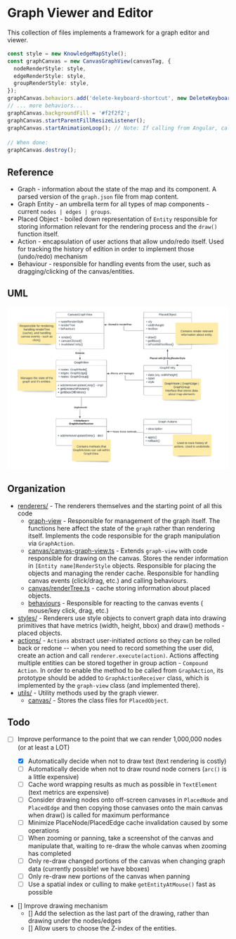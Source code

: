 # Graph Viewer and Editor

This collection of files implements a framework for a graph editor and viewer.

```typescript
const style = new KnowledgeMapStyle();
const graphCanvas = new CanvasGraphView(canvasTag, {
  nodeRenderStyle: style,
  edgeRenderStyle: style,
  groupRenderStyle: style,
});
graphCanvas.behaviors.add('delete-keyboard-shortcut', new DeleteKeyboardShortcut(graphCanvas), -100);
// ... more behaviors...
graphCanvas.backgroundFill = '#f2f2f2';
graphCanvas.startParentFillResizeListener();
graphCanvas.startAnimationLoop(); // Note: If calling from Angular, call outside Angular with ngZone

// When done:
graphCanvas.destroy();
```

## Reference

- Graph - information about the state of the map and its component. A parsed version of
  the `graph.json` file from map content.
- Graph Entity - an umbrella term for all types of map components -
  current `nodes | edges | groups`.
- Placed Object - boiled down representation of `Entity` responsible for storing information
  relevant for
  the rendering process and the `draw()` function itself.
- Action - encapsulation of user actions that allow undo/redo itself. Used for tracking the history
  of edition in order to implement
  those (undo/redo) mechanism
- Behaviour - responsible for handling events from the user, such as dragging/clicking of the
  canvas/entities.

## UML

![Graph viewer implementation schema](graph-viewer-uml.png)

## Organization

- [renderers/](renderers) - The renderers themselves and the starting point of all this code
  - [graph-view](renderers/graph-view.ts) - Responsible for management of the graph itself. The
    functions here affect the state of
    the `graph` rather than rendering itself. Implements the code responsible for the graph
    manipulation via `GraphAction`.
  - [canvas/canvas-graph-view.ts](renderers/canvas/canvas-graph-view.ts) - Extends `graph-view` with
    code responsible for drawing on the canvas. Stores the render information
    in `[Entity name]RenderStyle`
    objects. Responsible for placing the objects and managing the render cache.
    Responsible for handling canvas events (click/drag, etc.) and calling behaviours.
  - [canvas/renderTree.ts](renderers/canvas/render-tree.ts) - cache storing information about placed
    objects.
  - [behaviours](renderers/canvas/behaviors) - Responsible for reacting to the canvas events (
    mouse/key click, drag, etc.)
- [styles/](styles) - Renderers use style objects to convert graph data into drawing primitives that
  have metrics (width, height, bbox) and draw() methods - placed objects.
- [actions/](actions) - `Actions` abstract user-initiated _actions_ so they can be rolled back or
  redone --
  when you need to record something the user did, create an action and
  call `renderer.execute(action)`.
  Actions affecting multiple entities can be stored together in group action - `Compound Action`. In
  order to enable
  the method to be called from `GraphAction`, its prototype should be added to `GraphActionReceiver`
  class, which is implemented
  by the `graph-view` class (and implemented there).
- [utils/](utils) - Utility methods used by the graph viewer.
  - [canvas/](utils/canvas) - Stores the class files for `PlacedObject`.

## Todo

- [ ] Improve performance to the point that we can render 1,000,000 nodes (or at least a LOT)

  - [x] Automatically decide when not to draw text (text rendering is costly)
  - [ ] Automatically decide when not to draw round node corners (`arc()` is a little expensive)
  - [ ] Cache word wrapping results as much as possible in `TextElement` (text metrics are
        expensive)
  - [ ] Consider drawing nodes onto off-screen canvases in `PlacedNode` and `PlacedEdge` and then
        copying those canvases onto the main canvas when draw() is called for maximum performance
  - [ ] Minimize PlaceNode/PlacedEdge cache invalidation caused by some operations
  - [ ] When zooming or panning, take a screenshot of the canvas and manipulate that, waiting to
        re-draw the whole canvas when zooming has completed
  - [ ] Only re-draw changed portions of the canvas when changing graph data (currently possible!
        we have bboxes)
  - [ ] Only re-draw new portions of the canvas when panning
  - [ ] Use a spatial index or culling to make `getEntityAtMouse()` fast as possible

- [] Improve drawing mechanism
  - [] Add the selection as the last part of the drawing, rather than drawing under the nodes/edges
  - [] Allow users to choose the Z-index of the entities.
